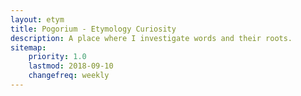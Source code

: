 ```yaml
---
layout: etym
title: Pogorium - Etymology Curiosity
description: A place where I investigate words and their roots.
sitemap:
    priority: 1.0
    lastmod: 2018-09-10
    changefreq: weekly
---
```


